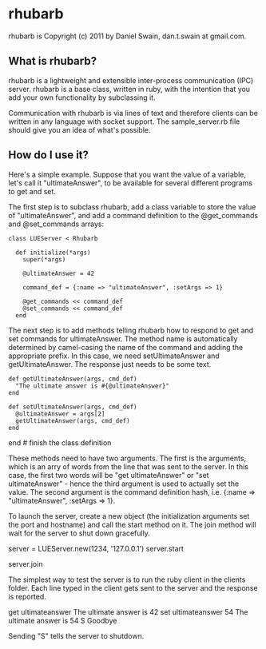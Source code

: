 rhubarb
==================

rhubarb is Copyright (c) 2011 by Daniel Swain, dan.t.swain at gmail.com.

What is rhubarb?
------------------

rhubarb is a lightweight and extensible inter-process communication
(IPC) server.  rhubarb is a base class, written in ruby, with the
intention that you add your own functionality by subclassing it.

Communication with rhubarb is via lines of text and therefore clients
can be written in any language with socket support.  The
sample_server.rb file should give you an idea of what's possible.

How do I use it?
------------------

Here's a simple example.  Suppose that you want the value of a
variable, let's call it "ultimateAnswer", to be available for several
different programs to get and set.

The first step is to subclass rhubarb, add a class variable to store
the value of "ultimateAnswer", and add a command definition to the
@get_commands and @set_commands arrays:

    class LUEServer < Rhubarb
     
      def initialize(*args)
        super(*args)
     
        @ultimateAnswer = 42
        
        command_def = {:name => "ultimateAnswer", :setArgs => 1}
     
        @get_commands << command_def
        @set_commands << command_def
      end
     
The next step is to add methods telling rhubarb how to respond to get
and set commands for ultimateAnswer.  The method name is automatically
determined by camel-casing the name of the command and adding the
appropriate prefix.  In this case, we need setUltimateAnswer and
getUltimateAnswer.  The response just needs to be some text.

    def getUltimateAnswer(args, cmd_def)
      "The ultimate answer is #{@ultimateAnswer}"
    end
   
    def setUltimateAnswer(args, cmd_def)
      @ultimateAnswer = args[2]
      getUltimateAnswer(args, cmd_def)
    end

  end # finish the class definition

These methods need to have two arguments.  The first is the arguments,
which is an arry of words from the line that was sent to the server.
In this case, the first two words will be "get ultimateAnswer" or
"set ultimateAnswer" - hence the third argument is used to actually
set the value.  The second argument is the command definition hash,
i.e. {:name => "ultimateAnswer", :setArgs => 1}.

To launch the server, create a new object (the initialization
arguments set the port and hostname) and call the start method on it.
The join method will wait for the server to shut down gracefully.

  server = LUEServer.new(1234, '127.0.0.1')
  server.start

  server.join

The simplest way to test the server is to run the ruby client in the
clients folder.  Each line typed in the client gets sent to the server
and the response is reported.

  get ultimateanswer
  The ultimate answer is 42
  set ultimateanswer 54
  The ultimate answer is 54
  S
  Goodbye

Sending "S" tells the server to shutdown.  
